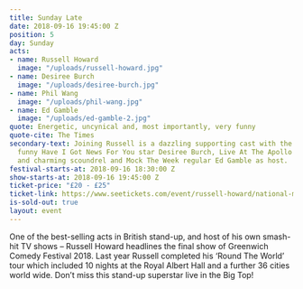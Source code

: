 ```yaml
---
title: Sunday Late
date: 2018-09-16 19:45:00 Z
position: 5
day: Sunday
acts:
- name: Russell Howard
  image: "/uploads/russell-howard.jpg"
- name: Desiree Burch
  image: "/uploads/desiree-burch.jpg"
- name: Phil Wang
  image: "/uploads/phil-wang.jpg"
- name: Ed Gamble
  image: "/uploads/ed-gamble-2.jpg"
quote: Energetic, uncynical and, most importantly, very funny
quote-cite: The Times
secondary-text: Joining Russell is a dazzling supporting cast with the formidably
  funny Have I Got News For You star Desiree Burch, Live At The Apollo star Phil Wang
  and charming scoundrel and Mock The Week regular Ed Gamble as host.
festival-starts-at: 2018-09-16 18:30:00 Z
show-starts-at: 2018-09-16 19:45:00 Z
ticket-price: "£20 - £25"
ticket-link: https://www.seetickets.com/event/russell-howard/national-maritime-museum/1241779
is-sold-out: true
layout: event
---
```


One of the best-selling acts in British stand-up, and host of his own smash-hit TV shows – Russell Howard headlines the final show of Greenwich Comedy Festival 2018. Last year Russell completed his ‘Round The World’ tour which included 10 nights at the Royal Albert Hall and a further 36 cities world wide. Don’t miss this stand-up superstar live in the Big Top!